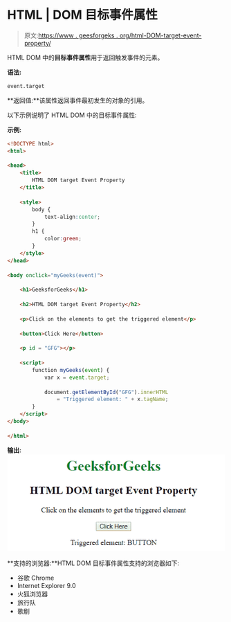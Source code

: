 # HTML | DOM 目标事件属性

> 原文:[https://www . geesforgeks . org/html-DOM-target-event-property/](https://www.geeksforgeeks.org/html-dom-target-event-property/)

HTML DOM 中的**目标事件属性**用于返回触发事件的元素。

**语法:**

```html
event.target
```

**返回值:**该属性返回事件最初发生的对象的引用。

以下示例说明了 HTML DOM 中的目标事件属性:

**示例:**

```html
<!DOCTYPE html>
<html>

<head>
    <title>
        HTML DOM target Event Property
    </title>

    <style>
        body {
            text-align:center;
        }
        h1 {
            color:green;
        }
    </style>
</head>

<body onclick="myGeeks(event)">

    <h1>GeeksforGeeks</h1>

    <h2>HTML DOM target Event Property</h2>

    <p>Click on the elements to get the triggered element</p>

    <button>Click Here</button>

    <p id = "GFG"></p>

    <script>
        function myGeeks(event) { 
            var x = event.target;

            document.getElementById("GFG").innerHTML
                = "Triggered element: " + x.tagName;
        }
    </script>
</body>

</html>
```

**输出:**
![](img/7af66f3ccc4dfa05df2d6c648481560a.png)

**支持的浏览器:**HTML DOM 目标事件属性支持的浏览器如下:

*   谷歌 Chrome
*   Internet Explorer 9.0
*   火狐浏览器
*   旅行队
*   歌剧